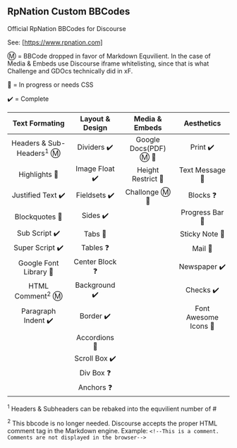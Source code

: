 ## RpNation Custom BBCodes

Official RpNation BBCodes for Discourse

See: [https://www.rpnation.com]

Ⓜ️ = BBCode dropped in favor of Markdown Equvilient. In the case of Media & Embeds use Discourse iframe whitelisting, since that is what Challenge and GDOcs technically did in xF.

🚧 = In progress or needs CSS

✔️ = Complete

|     Text Formating      | Layout & Design |    Media & Embeds    |      Aesthetics      |
| :---------------------: | :-------------: | :------------------: | :------------------: |
| Headers & Sub-Headers<sup>1</sup> Ⓜ️ |   Dividers ✔️    | Google Docs(PDF) Ⓜ️ 🚧 |       Print ✔️        |
|      Highlights 🚧       |  Image Float ✔️  |  Height Restrict 🚧   |    Text Message 🚧    |
|    Justified Text ✔️     |   Fieldsets ✔️   |    Challonge Ⓜ️ 🚧     |       Blocks ❓       |
|      Blockquotes 🚧      |     Sides ✔️     |                      |     Progress Bar 🚧     |
|      Sub Script ✔️       |     Tabs 🚧      |                      |    Sticky Note 🚧     |
|     Super Script ✔️      |    Tables ❓     |                      |        Mail 🚧        |
|  Google Font Library 🚧  | Center Block ❓  |                      |     Newspaper ✔️      |
|     HTML Comment<sup>2</sup> Ⓜ️      |  Background ✔️   |                      |       Checks ✔️       |
|   Paragraph Indent ✔️    |    Border ✔️     |                      | Font Awesome Icons 🚧 |
|                         |  Accordions 🚧   |                      |                      |
|                         |  Scroll Box ✔️   |                      |                      |
|                         |    Div Box ❓    |                      |                      |
|                         |    Anchors ❓    |                      |                      |

<sup>1</sup> Headers & Subheaders can be rebaked into the equvilient number of #

<sup>2</sup> This bbcode is no longer needed. Discourse accepts the proper HTML comment tag in the Markdown engine. Example: `<!--This is a comment. Comments are not displayed in the browser-->`
